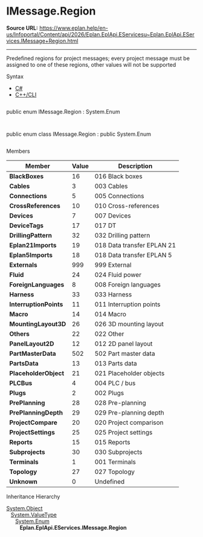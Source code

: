 # IMessage.Region

**Source URL:** https://www.eplan.help/en-us/Infoportal/Content/api/2026/Eplan.EplApi.EServicesu~Eplan.EplApi.EServices.IMessage+Region.html

---

Predefined regions for project messages; every project message must be assigned to one of these regions, other values will not be supported

Syntax

- [C#](#i-syntax-CS)
- [C++/CLI](#i-syntax-CPP2005)

```
```
public enum IMessage.Region : System.Enum
```
```

```
```
public enum class IMessage.Region : public System.Enum
```
```

Members

| Member | Value | Description |
| --- | --- | --- |
| **BlackBoxes** | 16 | 016 Black boxes |
| **Cables** | 3 | 003 Cables |
| **Connections** | 5 | 005 Connections |
| **CrossReferences** | 10 | 010 Cross-references |
| **Devices** | 7 | 007 Devices |
| **DeviceTags** | 17 | 017 DT |
| **DrillingPattern** | 32 | 032 Drilling pattern |
| **Eplan21Imports** | 19 | 018 Data transfer EPLAN 21 |
| **Eplan5Imports** | 18 | 018 Data transfer EPLAN 5 |
| **Externals** | 999 | 999 External |
| **Fluid** | 24 | 024 Fluid power |
| **ForeignLanguages** | 8 | 008 Foreign languages |
| **Harness** | 33 | 033 Harness |
| **InterruptionPoints** | 11 | 011 Interruption points |
| **Macro** | 14 | 014 Macro |
| **MountingLayout3D** | 26 | 026 3D mounting layout |
| **Others** | 22 | 022 Other |
| **PanelLayout2D** | 12 | 012 2D panel layout |
| **PartMasterData** | 502 | 502 Part master data |
| **PartsData** | 13 | 013 Parts data |
| **PlaceholderObject** | 21 | 021 Placeholder objects |
| **PLCBus** | 4 | 004 PLC / bus |
| **Plugs** | 2 | 002 Plugs |
| **PrePlanning** | 28 | 028 Pre-planning |
| **PrePlanningDepth** | 29 | 029 Pre-planning depth |
| **ProjectCompare** | 20 | 020 Project comparison |
| **ProjectSettings** | 25 | 025 Project settings |
| **Reports** | 15 | 015 Reports |
| **Subprojects** | 30 | 030 Subprojects |
| **Terminals** | 1 | 001 Terminals |
| **Topology** | 27 | 027 Topology |
| **Unknown** | 0 | Undefined |

Inheritance Hierarchy

[System.Object](#)  
   [System.ValueType](#)  
      [System.Enum](#)  
         **Eplan.EplApi.EServices.IMessage.Region**
